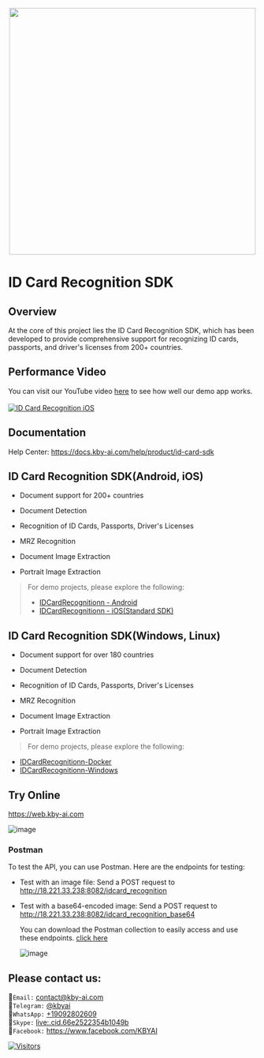 <p align="center">
  <a href="https://play.google.com/store/apps/dev?id=7086930298279250852" target="_blank">
    <img alt="" src="https://github-production-user-asset-6210df.s3.amazonaws.com/125717930/246971879-8ce757c3-90dc-438d-807f-3f3d29ddc064.png" width=500/>
  </a>  
</p>

# ID Card Recognition SDK
## Overview
At the core of this project lies the ID Card Recognition SDK, which has been developed to provide comprehensive support for recognizing ID cards, passports, and driver's licenses from 200+ countries.

## Performance Video

You can visit our YouTube video [here](https://www.youtube.com/watch?v=Pn5Coq7QZ8s) to see how well our demo app works.</br></br>
[![ID Card Recognition iOS](https://img.youtube.com/vi/Pn5Coq7QZ8s/0.jpg)](https://www.youtube.com/watch?v=Pn5Coq7QZ8s)

## Documentation
Help Center: https://docs.kby-ai.com/help/product/id-card-sdk

## ID Card Recognition SDK(Android, iOS)

- Document support for 200+ countries

- Document Detection

- Recognition of ID Cards, Passports, Driver's Licenses

- MRZ Recognition

- Document Image Extraction

- Portrait Image Extraction

> For demo projects, please explore the following:
> - [IDCardRecognitionn - Android](https://github.com/kby-ai/IDCardRecognition-Android)
> - [IDCardRecognitionn - iOS(Standard SDK)](https://github.com/kby-ai/IDCardRecognition-iOS)

## ID Card Recognition SDK(Windows, Linux)

- Document support for over 180 countries

- Document Detection

- Recognition of ID Cards, Passports, Driver's Licenses

- MRZ Recognition

- Document Image Extraction

- Portrait Image Extraction
  
> For demo projects, please explore the following:
- [IDCardRecognitionn-Docker](https://github.com/kby-ai/IDCardRecognition-Docker)
- [IDCardRecognitionn-Windows](https://github.com/kby-ai/FaceLivenessDetection-Windows)

## Try Online
https://web.kby-ai.com

  ![image](https://github.com/kby-ai/IDCardRecognition-Docker/assets/125717930/ff395174-d3e9-4198-bfc8-6024a8c31734)

  
### Postman
  To test the API, you can use Postman. Here are the endpoints for testing:
  - Test with an image file: Send a POST request to http://18.221.33.238:8082/idcard_recognition
  - Test with a base64-encoded image: Send a POST request to http://18.221.33.238:8082/idcard_recognition_base64

    You can download the Postman collection to easily access and use these endpoints. [click here](https://github.com/kby-ai/IDCardRecognition-Docker/tree/main/postman/kby-ai-idcard.postman_collection.json)
    
    ![image](https://github.com/kby-ai/IDCardRecognition-Docker/assets/125717930/0ec93826-76d7-47a7-9065-6bd353bc79b3)

## Please contact us:</br>
🧙`Email:` contact@kby-ai.com</br>
🧙`Telegram:` [@kbyai](https://t.me/kbyai)</br>
🧙`WhatsApp:` [+19092802609](https://wa.me/+19092802609)</br>
🧙`Skype:` [live:.cid.66e2522354b1049b](https://join.skype.com/invite/OffY2r1NUFev)</br>
🧙`Facebook:` https://www.facebook.com/KBYAI</br>

[![Visitors](https://api.visitorbadge.io/api/combined?path=https%3A%2F%2Fgithub.com%2Fkby-ai%2FIDCard-Recognition-SDK&countColor=%23263759)](https://visitorbadge.io/status?path=https%3A%2F%2Fgithub.com%2Fkby-ai%2FIDCard-Recognition-SDK)
